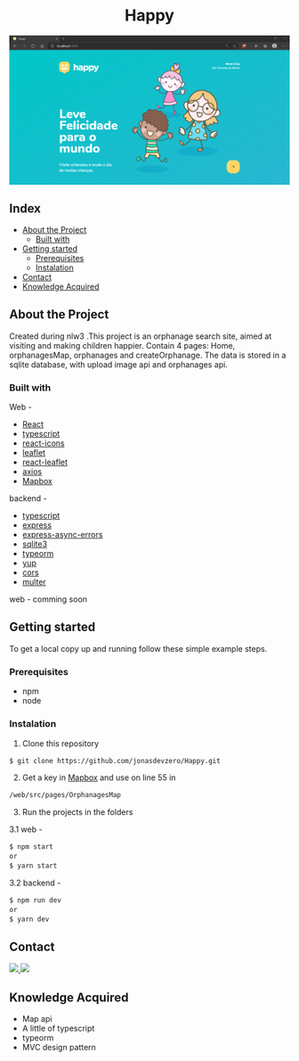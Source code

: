 <h1 align="center">Happy</h1>
<img src="https://github.com/jonasdevzero/Happy/blob/master/web/src/images/landingPage.PNG" align="center" alt="Happy - landing page" />

## Index

* [About the Project](#about-the-project)
  * [Built with](#build-with)
* [Getting started](#getting-started)
  * [Prerequisites](#prerequisites)
  * [Instalation](#instalation)
* [Contact](#contact)
* [Knowledge Acquired](#knowledge-acquired)

## About the Project

Created during nlw3 .This project is an orphanage search site, aimed at visiting and making children happier. Contain 4 pages: Home, orphanagesMap, orphanages and createOrphanage.
The data is stored in a sqlite database, with upload image api and orphanages api.

### Built with

Web -
- [React](https://reactjs.org/)
- [typescript](https://www.typescriptlang.org/)
- [react-icons](https://react-icons.github.io/react-icons/)
- [leaflet](https://leafletjs.com/)
- [react-leaflet](https://react-leaflet.js.org/)
- [axios](https://github.com/axios/axios)
- [Mapbox](https://mapbox.com)

backend - 
- [typescript](https://www.typescriptlang.org)
- [express](https://expressjs.com/)
- [express-async-errors](https://www.npmjs.com/package/express-async-errors)
- [sqlite3](https://www.sqlite.org/index.html)
- [typeorm](https://typeorm.io/#/)
- [yup](https://github.com/jquense/yup)
- [cors](https://www.npmjs.com/package/cors)
- [multer](https://www.npmjs.com/package/multer)

web - comming soon

## Getting started
To get a local copy up and running follow these simple example steps.

### Prerequisites

* npm
* node

### Instalation

1. Clone this repository
```sh
$ git clone https://github.com/jonasdevzero/Happy.git
```
2. Get a key in <a href="https://mapbox.com" alt="mapbox link">Mapbox</a> and use on line 55 in
```sh
/web/src/pages/OrphanagesMap
```
3. Run the projects in the folders

3.1 web -
```sh
$ npm start 
or
$ yarn start
```
3.2 backend - 
```sh
$ npm run dev 
or
$ yarn dev
```

## Contact
<a target="_blank" href="https://www.linkedin.com/in/jonas-de-oliveira-0561961ab/">
 <img src="https://img.shields.io/badge/linkedin-%230077B5.svg?&style=for-the-badge&logo=linkedin&logoColor=white" />
</a>
<a target="_blank" href="mailto:jonasdevzero@gmail.com">
 <img src="https://img.shields.io/badge/gmail-D14836?&style=for-the-badge&logo=gmail&logoColor=white" />
</a>

## Knowledge Acquired

- Map api
- A little of typescript
- typeorm
- MVC design pattern




